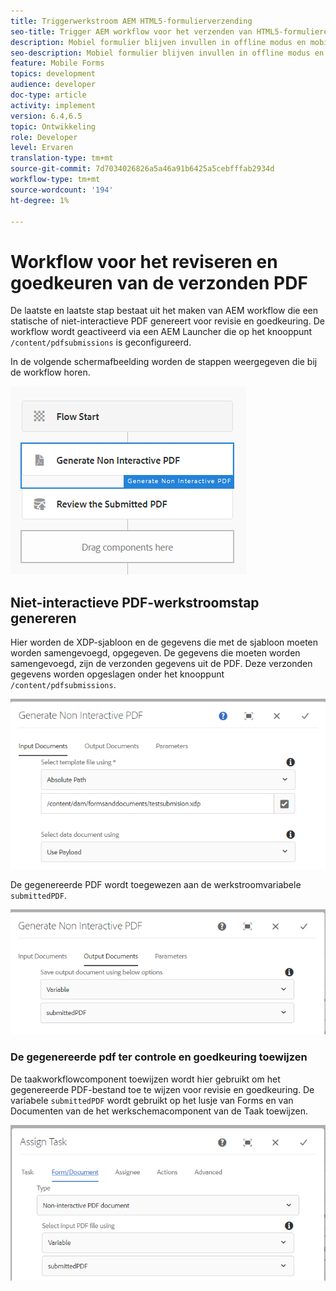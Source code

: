 ```yaml
---
title: Triggerwerkstroom AEM HTML5-formulierverzending
seo-title: Trigger AEM workflow voor het verzenden van HTML5-formulieren
description: Mobiel formulier blijven invullen in offline modus en mobiel formulier verzenden om AEM workflow te activeren
seo-description: Mobiel formulier blijven invullen in offline modus en mobiel formulier verzenden om AEM workflow te activeren
feature: Mobile Forms
topics: development
audience: developer
doc-type: article
activity: implement
version: 6.4,6.5
topic: Ontwikkeling
role: Developer
level: Ervaren
translation-type: tm+mt
source-git-commit: 7d7034026826a5a46a91b6425a5cebfffab2934d
workflow-type: tm+mt
source-wordcount: '194'
ht-degree: 1%

---
```



# Workflow voor het reviseren en goedkeuren van de verzonden PDF

De laatste en laatste stap bestaat uit het maken van AEM workflow die een statische of niet-interactieve PDF genereert voor revisie en goedkeuring. De workflow wordt geactiveerd via een AEM Launcher die op het knooppunt `/content/pdfsubmissions` is geconfigureerd.

In de volgende schermafbeelding worden de stappen weergegeven die bij de workflow horen.

![werkstroom](assets/workflow.PNG)

## Niet-interactieve PDF-werkstroomstap genereren

Hier worden de XDP-sjabloon en de gegevens die met de sjabloon moeten worden samengevoegd, opgegeven. De gegevens die moeten worden samengevoegd, zijn de verzonden gegevens uit de PDF. Deze verzonden gegevens worden opgeslagen onder het knooppunt `/content/pdfsubmissions`.

![werkstroom](assets/generate-pdf1.PNG)

De gegenereerde PDF wordt toegewezen aan de werkstroomvariabele `submittedPDF`.

![werkstroom](assets/generate-pdf2.PNG)

### De gegenereerde pdf ter controle en goedkeuring toewijzen

De taakworkflowcomponent toewijzen wordt hier gebruikt om het gegenereerde PDF-bestand toe te wijzen voor revisie en goedkeuring. De variabele `submittedPDF` wordt gebruikt op het lusje van Forms en van Documenten van de het werkschemacomponent van de Taak toewijzen.

![werkstroom](assets/assign-task.PNG)
